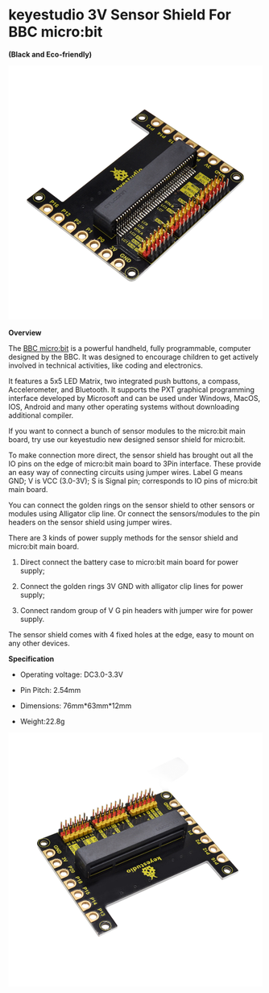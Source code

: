 # **keyestudio 3V Sensor Shield For BBC micro:bit**

**(Black and Eco-friendly)**

**![ks0432-2](KS0432/media/9ca2c76d98c9969ea34121880007277e.jpeg)**

**Overview**

The [BBC micro:bit](http://microbit.org/guide/features/) is a powerful handheld,
fully programmable, computer designed by the BBC. It was designed to encourage
children to get actively involved in technical activities, like coding and
electronics.

It features a 5x5 LED Matrix, two integrated push buttons, a compass,
Accelerometer, and Bluetooth. It supports the PXT graphical programming
interface developed by Microsoft and can be used under Windows, MacOS, IOS,
Android and many other operating systems without downloading additional
compiler.

If you want to connect a bunch of sensor modules to the micro:bit main board,
try use our keyestudio new designed sensor shield for micro:bit.

To make connection more direct, the sensor shield has brought out all the IO
pins on the edge of micro:bit main board to 3Pin interface. These provide an
easy way of connecting circuits using jumper wires. Label G means GND; V is VCC
(3.0-3V); S is Signal pin; corresponds to IO pins of micro:bit main board.

You can connect the golden rings on the sensor shield to other sensors or
modules using Alligator clip line. Or connect the sensors/modules to the pin
headers on the sensor shield using jumper wires.

There are 3 kinds of power supply methods for the sensor shield and micro:bit
main board.

1.  Direct connect the battery case to micro:bit main board for power supply;

2.  Connect the golden rings 3V GND with alligator clip lines for power supply;

3.  Connect random group of V G pin headers with jumper wire for power supply.

The sensor shield comes with 4 fixed holes at the edge, easy to mount on any
other devices.

**Specification**

-   Operating voltage: DC3.0-3.3V

-   Pin Pitch: 2.54mm

-   Dimensions: 76mm\*63mm\*12mm

-   Weight:22.8g

![ks0432-5](KS0432/media/bfd8dd2b038764f14831e6b1c357bdac.jpeg)
